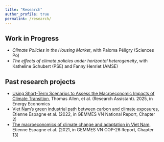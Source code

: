 ```yaml
---
title: "Research"
author_profile: true
permalink: /research/
---
```


## Work in Progress

* *Climate Policies in the Housing Market*, with Paloma Péligry (Sciences Po)
* *The eﬀects of climate policies under horizontal heterogeneity*, with Katheline Schubert (PSE) and Fanny Henriet (AMSE)

## Past research projects 

* <u> Using Short-Term Scenarios to Assess the Macroeconomic Impacts of Climate Transition</u>, Thomas Allen, et al. (Research Assistant). 2025, in Energy Economics
* <u> Viet Nam’s green industrial path between carbon and climate exposures</u>, Etienne Espagne et al. (2022, in GEMMES VN National Report, Chapter 2)
* <u> The macroeconomics of climate change and adaptation in Viet Nam</u>, Etienne Espagne et al. (2021, in GEMMES VN COP-26 Report, Chapter 13)